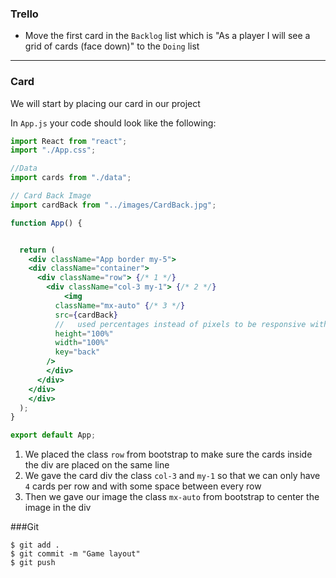 ### Trello

- Move the first card in the `Backlog` list which is "As a player I will see a grid of cards (face down)" to the `Doing` list

---

### Card

We will start by placing our card in our project

In `App.js` your code should look like the following:

```jsx
import React from "react";
import "./App.css";

//Data
import cards from "./data";

// Card Back Image
import cardBack from "../images/CardBack.jpg";

function App() {


  return (
    <div className="App border my-5">
    <div className="container">
      <div className="row"> {/* 1 */}
        <div className="col-3 my-1"> {/* 2 */}
            <img
          className="mx-auto" {/* 3 */}
          src={cardBack}
          //   used percentages instead of pixels to be responsive with the screen size
          height="100%"
          width="100%"
          key="back"
        />
        </div>
      </div>
    </div>
    </div>
  );
}

export default App;


```

1. We placed the class `row` from bootstrap to make sure the cards inside the div are placed on the same line
2. We gave the card div the class `col-3` and `my-1` so that we can only have `4` cards per row and with some space between every row
3. Then we gave our image the class `mx-auto` from bootstrap to center the image in the div

###Git

```shell
$ git add .
$ git commit -m "Game layout"
$ git push
```
